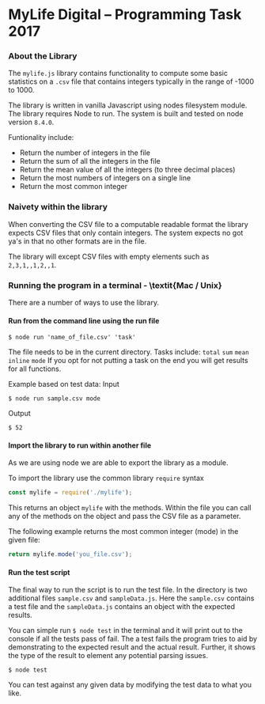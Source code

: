 MyLife Digital – Programming Task 2017
===================
### About the Library
The `mylife.js` library contains functionality to compute some basic statistics on a `.csv` file that contains integers typically in the range of -1000 to 1000.

The library is written in vanilla Javascript using nodes filesystem module. The library requires Node to run. The system is built and tested on node version `8.4.0`.

Funtionality include:

- Return the number of integers in the file
- Return the sum of all the integers in the file
- Return the mean value of all the integers (to three decimal places)
- Return the most numbers of integers on a single line
- Return the most common integer

### Naivety within the library
When converting the CSV file to a computable readable format the library expects CSV files that only contain integers. The system expects no got ya's in that no other formats are in the file.

The library will except CSV files with empty elements such as `2,3,1,,1,2,,1`.

### Running the program in a terminal - \textit{Mac / Unix}

There are a number of ways to use the library.

#### Run from the command line using the run file
```shell
$ node run 'name_of_file.csv' 'task'
```
The file needs to be in the current directory.
Tasks include: `total` `sum` `mean` `inline` `mode`
If you opt for not putting a task on the end you will get results for all functions.

Example based on test data:
Input
```shell
$ node run sample.csv mode
```
Output
```shell
$ 52
```

#### Import the library to run within another file
As we are using node we are able to export the library as a module.

To import the library use the common library `require` syntax
```js
const mylife = require('./mylife');
```
This returns an object `mylife` with the methods.
Within the file you can call any of the methods on the object and pass the CSV file as a parameter.

The following example returns the most common integer (mode) in the given file:
```js
return mylife.mode('you_file.csv');
```

#### Run the test script
The final way to run the script is to run the test file. In the directory is two additional files `sample.csv` and `sampleData.js`. Here the `sample.csv` contains a test file and the `sampleData.js` contains an object with the expected results.

You can simple run `$ node test` in the terminal and it will print out to the console if all the tests pass of fail. The a test fails the program tries to aid by demonstrating to the expected result and the actual result. Further, it shows the type of the result to element any potential parsing issues.
```shell
$ node test
```
You can test against any given data by modifying the test data to what you like.
